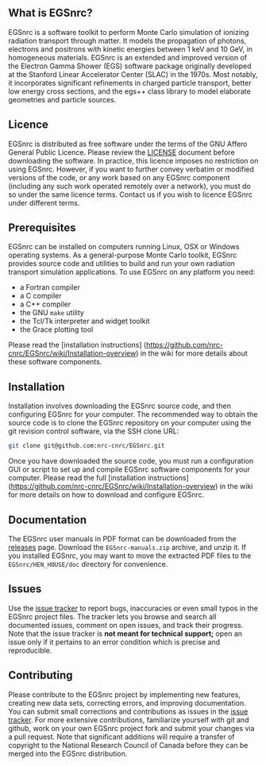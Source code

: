 ## What is EGSnrc?

EGSnrc is a software toolkit to perform Monte Carlo simulation of
ionizing radiation transport through matter. It models the propagation
of photons, electrons and positrons with kinetic energies between
1&nbsp;keV and 10&nbsp;GeV, in homogeneous materials. EGSnrc is an
extended and improved version of the Electron Gamma Shower (EGS)
software package originally developed at the Stanford Linear Accelerator
Center (SLAC) in the 1970s. Most notably, it incorporates significant
refinements in charged particle transport, better low energy cross
sections, and the egs++ class library to model elaborate geometries and
particle sources.


## Licence

EGSnrc is distributed as free software under the terms of the GNU Affero
General Public Licence. Please review the [LICENSE](LICENCE.md) document
before downloading the software. In practice, this licence imposes no
restriction on using EGSnrc. However, if you want to further convey
verbatim or modified versions of the code, or any work based on any
EGSnrc component (including any such work operated remotely over a
network), you must do so under the same licence terms. Contact us if you
wish to licence EGSnrc under different terms.


## Prerequisites

EGSnrc can be installed on computers running Linux, OSX or Windows
operating systems. As a general-purpose Monte Carlo toolkit, EGSnrc
provides source code and utilities to build and run your own
radiation transport simulation applications. To use EGSnrc
on any platform you need:

- a Fortran compiler
- a C compiler
- a C++ compiler
- the GNU `make` utility
- the Tcl/Tk interpreter and widget toolkit
- the Grace plotting tool

Please read the [installation instructions]
(https://github.com/nrc-cnrc/EGSnrc/wiki/Installation-overview) in the
wiki for more details about these software components.

## Installation

Installation involves downloading the EGSnrc source code, and then
configuring EGSnrc for your computer. The recommended way to obtain the
source code is to clone the EGSnrc repository on your computer using the
git revision control software, via the SSH clone URL:
```bash
git clone git@github.com:nrc-cnrc/EGSnrc.git
```

Once you have downloaded the source code, you must run a configuration
GUI or script to set up and compile EGSnrc software components for your
computer. Please read the full [installation instructions]
(https://github.com/nrc-cnrc/EGSnrc/wiki/Installation-overview) in the
wiki for more details on how to download and configure EGSnrc.


## Documentation

The EGSnrc user manuals in PDF format can be downloaded from the
[releases](https://github.com/nrc-cnrc/EGSnrc/releases) page. Download
the `EGSnrc-manuals.zip` archive, and unzip it. If you installed EGSnrc,
you may want to move the extracted PDF files to the
`EGSnrc/HEN_HOUSE/doc`
directory for convenience.


## Issues

Use the [issue tracker](https://github.com/nrc-cnrc/EGSnrc/issues) to
report bugs, inaccuracies or even small typos in the EGSnrc project
files. The tracker lets you browse and search all documented issues,
comment on open issues, and track their progress. Note that the issue
tracker is **not meant for technical support;** open an issue only if it
pertains to an error condition which is precise and reproducible.


## Contributing

Please contribute to the EGSnrc project by implementing new features,
creating new data sets, correcting errors, and improving documentation.
You can submit small corrections and contributions as issues in the
[issue tracker](https://github.com/nrc-cnrc/EGSnrc/issues). For more
extensive contributions, familiarize yourself with git and github, work
on your own EGSnrc project fork and submit your changes via a pull
request. Note that significant additions will require a transfer of
copyright to the National Research Council of Canada before they can be
merged into the EGSnrc distribution.
